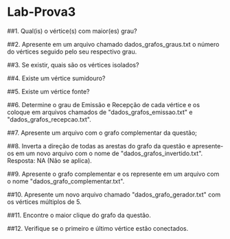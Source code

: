 # Lab-Prova3
##1. Qual(is) o vértice(s) com maior(es) grau?

##2. Apresente em um arquivo chamado dados_grafos_graus.txt o número do vértices seguido pelo seu respectivo grau.

##3. Se existir, quais são os vértices isolados?

##4. Existe um vértice sumidouro?

##5. Existe um vértice fonte?

##6. Determine o grau de Emissão e Recepção de cada vértice e os coloque em arquivos chamados de "dados_grafos_emissao.txt" e "dados_grafos_recepcao.txt".

##7. Apresente um arquivo com o grafo complementar da questão;

##8. Inverta a direção de todas as arestas do grafo da questão e apresente-os em um novo arquivo com o nome de "dados_grafos_invertido.txt".
Resposta: NA (Não se aplica).

##9. Apresente o grafo complementar e os represente em um arquivo com o nome "dados_grafo_complementar.txt".

##10. Apresente um novo arquivo chamado "dados_grafo_gerador.txt" com os vértices múltiplos de 5.

##11. Encontre o maior clique do grafo da questão.

##12. Verifique se o primeiro e último vértice estão conectados.
